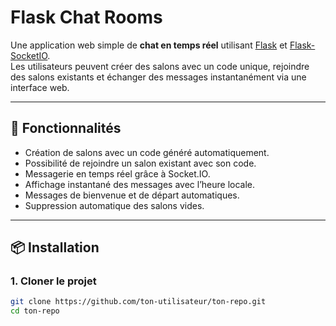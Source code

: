 # Flask Chat Rooms

Une application web simple de **chat en temps réel** utilisant [Flask](https://flask.palletsprojects.com/) et [Flask-SocketIO](https://flask-socketio.readthedocs.io/).  
Les utilisateurs peuvent créer des salons avec un code unique, rejoindre des salons existants et échanger des messages instantanément via une interface web.

---

## 🚀 Fonctionnalités

- Création de salons avec un code généré automatiquement.
- Possibilité de rejoindre un salon existant avec son code.
- Messagerie en temps réel grâce à Socket.IO.
- Affichage instantané des messages avec l’heure locale.
- Messages de bienvenue et de départ automatiques.
- Suppression automatique des salons vides.

---

## 📦 Installation

### 1. Cloner le projet
```bash
git clone https://github.com/ton-utilisateur/ton-repo.git
cd ton-repo
